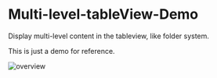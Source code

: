 # Multi-level-tableView-Demo



Display multi-level content in the tableview, like folder system.

This is just a demo for reference.

![overview](https://raw.githubusercontent.com/cloud/Multi-level-tableView-Demo/master/test.gif)
